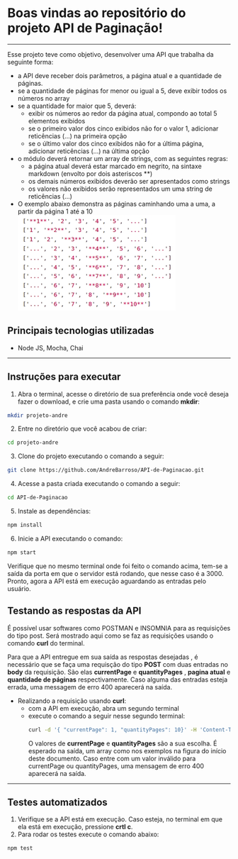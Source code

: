 # Boas vindas ao repositório do projeto API de Paginação!
---

Esse projeto teve como objetivo, desenvolver uma API que trabalha da seguinte forma:

- a API deve receber dois parâmetros, a página atual e a quantidade de páginas.
- se a quantidade de páginas for menor ou igual a 5, deve exibir todos os números no array
- se a quantidade for maior que 5, deverá:
  - exibir os números ao redor da página atual, compondo ao total 5 elementos exibidos
  - se o primeiro valor dos cinco exibidos não for o valor 1, adicionar reticências (...) na primeira opção
  - se o último valor dos cinco exibidos não for a última página, adicionar reticências (...) na última opção
- o módulo deverá retornar um array de strings, com as seguintes regras:
  - a página atual deverá estar marcado em negrito, na sintaxe markdown (envolto por dois asteriscos **)
  - os demais números exibidos deverão ser apresentados como strings
  - os valores não exibidos serão representados um uma string de reticências (...)
- O exemplo abaixo demonstra as páginas caminhando uma a uma, a partir da página 1 até a 10
![exemplo](https://github.com/AndreBarroso/API-de-Paginacao/blob/master/exemplo.jpg)

## Principais tecnologias utilizadas

- Node JS, Mocha, Chai
---

## Instruções para executar 


1. Abra o terminal, acesse o diretório de sua preferência onde 
você deseja fazer o download, e crie uma pasta usando o comando **mkdir**:
```bash
mkdir projeto-andre
```

2. Entre no diretório que você acabou de criar: 
```bash
cd projeto-andre
```

3. Clone do projeto executando o comando a seguir:
```bash
git clone https://github.com/AndreBarroso/API-de-Paginacao.git
```

4. Acesse a pasta criada executando o comando a seguir:
```bash
cd API-de-Paginacao
```

5. Instale as dependências:
```bash
npm install
```

6. Inicie a API executando o comando:
```bash
npm start
```

Verifique que no mesmo terminal onde foi feito o comando acima, tem-se a saída da porta em que o servidor está rodando,
que nesse caso é a 3000. Pronto, agora a API está em execução aguardando as entradas pelo usuário.

## Testando as respostas da API
É possível usar softwares como POSTMAN e INSOMNIA para as requisições do tipo post. 
Será mostrado aqui como se faz as requisições usando o comando **curl** do terminal.

Para que a API entregue em sua saída as respostas desejadas , é necessário que se faça uma
requisção do tipo **POST** com duas entradas no **body** da requisição. São elas **currentPage** e **quantityPages** ,
**pagina atual** e **quantidade de páginas** respectivamente. Caso alguma das entradas esteja errada,
uma messagem de erro 400 aparecerá na saída.

- Realizando a requisição usando **curl**:
  - com a API em execução, abra um segundo terminal
  - execute o comando a seguir nesse segundo terminal:
    ```bash
    curl -d '{ "currentPage": 1, "quantityPages": 10}' -H 'Content-Type: application/json' http://localhost:3000/pagination
    ```
    O valores de **currentPage** e **quantityPages** são a sua escolha. É esperado na saída, um array como nos exemplos
na figura do início deste documento.
Caso entre com um valor inválido para currentPage ou quantityPages, uma mensagem de erro 400 aparecerá na saída.

---
## Testes automatizados
1. Verifique se a API está em execução. Caso esteja, no terminal em que ela está em execução, pressione **crtl c**.
2. Para rodar os testes execute o comando abaixo: 
```bash
npm test
```
